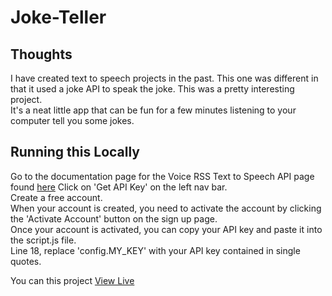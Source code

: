 # Joke-Teller

## Thoughts

I have created text to speech projects in the past. This one was different in that it used a joke API to speak the joke. This was a pretty interesting project.\
It's a neat little app that can be fun for a few minutes listening to your computer tell you some jokes.

## Running this Locally

Go to the documentation page for the Voice RSS Text to Speech API page found [here](https://www.voicerss.org/tts/default.aspx)
Click on 'Get API Key' on the left nav bar.\
Create a free account.\
When your account is created, you need to activate the account by clicking the 'Activate Account' button on the sign up page.\
Once your account is activated, you can copy your API key and paste it into the script.js file.\
Line 18, replace 'config.MY_KEY' with your API key contained in single quotes.

You can this project [View Live](https://robotgif.netlify.app)
